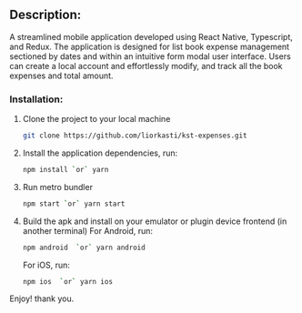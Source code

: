 ## Description:

A streamlined mobile application developed using React Native, Typescript, and Redux. The application is designed for list book expense management sectioned by dates and within an intuitive form modal user interface. Users can create a local account and effortlessly modify, and track all the book expenses and total amount.

### Installation:

1.  Clone the project to your local machine
    ```sh
    git clone https://github.com/liorkasti/kst-expenses.git
    ```
1.  Install the application dependencies, run:
    ```sh
    npm install `or` yarn
    ```
1.  Run metro bundler
    ```sh
    npm start `or` yarn start
    ```
1.  Build the apk and install on your emulator or plugin device frontend (in another terminal)
    For Android, run:
    ```sh
    npm android  `or` yarn android
    ```
    For iOS, run:
    ```sh
    npm ios  `or` yarn ios
    ```

Enjoy! thank you.
